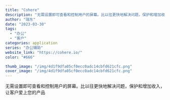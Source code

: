 ```yaml
---
title: "Cohere"
description: "无需设置即可查看和控制用户的屏幕。比以往更快地解决问题，保护和增加收入，让客户爱上您的产品"
author: "瑞东"
date: "2023-03-30"
tags:
  - "办公"
  - "客户"
categories: application
series: "办公辅助"
website_link: "https://cohere.io/"
color: "#666"

thumb_image: "/img/4d1f9dfa05cf0ecc0adc14cbfd621cfc.png"
cover_image: "/img/4d1f9dfa05cf0ecc0adc14cbfd621cfc.png"
---
```


无需设置即可查看和控制用户的屏幕。比以往更快地解决问题，保护和增加收入，让客户爱上您的产品